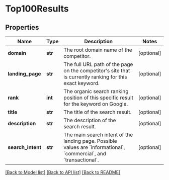 # Top100Results

## Properties
Name | Type | Description | Notes
------------ | ------------- | ------------- | -------------
**domain** | **str** | The root domain name of the competitor. | [optional] 
**landing_page** | **str** | The full URL path of the page on the competitor&#x27;s site that is currently ranking for this exact keyword. | [optional] 
**rank** | **int** | The organic search ranking position of this specific result for the keyword on Google. | [optional] 
**title** | **str** | The title of the search result. | [optional] 
**description** | **str** | The description of the search result. | [optional] 
**search_intent** | **str** | The main search intent of the landing page. Possible values are &#x60;informational&#x60;, &#x60;commercial&#x60;, and &#x60;transactional&#x60;. | [optional] 

[[Back to Model list]](../README.md#documentation-for-models) [[Back to API list]](../README.md#documentation-for-api-endpoints) [[Back to README]](../README.md)

